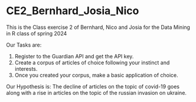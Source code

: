 # CE2_Bernhard_Josia_Nico
This is the Class exercise 2 of Bernhard, Nico and Josia for the Data Mining in R class of spring 2024

Our Tasks are:
1) Register to the Guardian API and get the API key. 
2) Create a corpus of articles of choice following your instinct and interests.
3) Once you created your corpus, make a basic application of choice. 

Our Hypothesis is:
The decline of articles on the topic of covid-19 goes along with a rise in articles on the topic of the russian invasion on ukraine.
